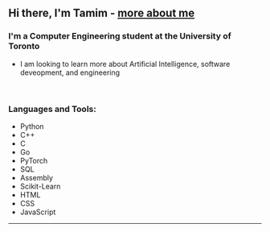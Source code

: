 ## Hi there, I'm Tamim - [more about me][website]

### I'm a Computer Engineering student at the University of Toronto    
- I am looking to learn more about Artificial Intelligence, software deveopment, and engineering  

<br />

### Languages and Tools:
- Python
- C++ 
- C
- Go
- PyTorch
- SQL
- Assembly
- Scikit-Learn 
- HTML   
- CSS 
- JavaScript 

---


[website]: https://www.linkedin.com/in/tamim-hasan-4b6432250/
